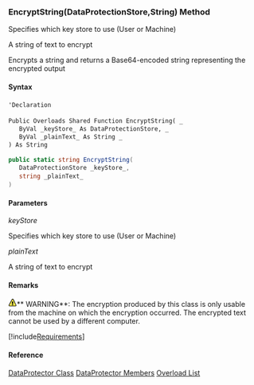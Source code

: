### EncryptString(DataProtectionStore,String) Method

Specifies which key store to use (User or Machine)

A string of text to encrypt

Encrypts a string and returns a Base64-encoded string representing the encrypted output

#### Syntax

```vbnet
'Declaration

Public Overloads Shared Function EncryptString( _
   ByVal _keyStore_ As DataProtectionStore, _
   ByVal _plainText_ As String _
) As String
```

```csharp
public static string EncryptString(
   DataProtectionStore _keyStore_,
   string _plainText_
)
```

#### Parameters

_keyStore_

Specifies which key store to use (User or Machine)

_plainText_

A string of text to encrypt

#### Remarks

![warning](../images/warning.gif)** WARNING**:  The encryption produced by this class is only usable from the machine on which the encryption occurred. The encrypted text cannot be used by a different computer.

[!include[Requirements](../partials/requirements.md)]

#### Reference

[DataProtector Class](FChoice.Common~FChoice.Common.DataProtector.md)
[DataProtector Members](FChoice.Common~FChoice.Common.DataProtector_members.md)
[Overload List](FChoice.Common~FChoice.Common.DataProtector~EncryptString.md)
